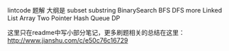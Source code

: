 lintcode 题解
大纲是
subset
substring
BinarySearch
BFS
DFS more
Linked List
Array
Two Pointer
Hash
Queue
DP

这里只在readme中写小部分笔记，更多刷题相关的总结在这里：http://www.jianshu.com/c/e50c76c16729